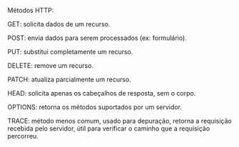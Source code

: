 
Métodos HTTP:

GET: solicita dados de um recurso.

POST: envia dados para serem processados (ex: formulário).

PUT: substitui completamente um recurso.

DELETE: remove um recurso.

PATCH: atualiza parcialmente um recurso.

HEAD: solicita apenas os cabeçalhos de resposta, sem o corpo.

OPTIONS: retorna os métodos suportados por um servidor.

TRACE: método menos comum, usado para depuração, retorna a requisição recebida pelo servidor, útil para verificar o caminho que a requisição percorreu.